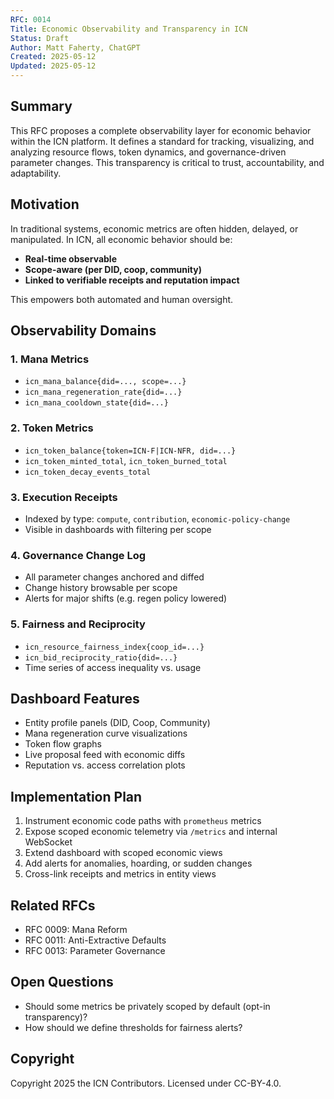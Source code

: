 ```yaml
---
RFC: 0014
Title: Economic Observability and Transparency in ICN
Status: Draft
Author: Matt Faherty, ChatGPT
Created: 2025-05-12
Updated: 2025-05-12
---
```


## Summary

This RFC proposes a complete observability layer for economic behavior within the ICN platform. It defines a standard for tracking, visualizing, and analyzing resource flows, token dynamics, and governance-driven parameter changes. This transparency is critical to trust, accountability, and adaptability.

## Motivation

In traditional systems, economic metrics are often hidden, delayed, or manipulated. In ICN, all economic behavior should be:
- **Real-time observable**
- **Scope-aware (per DID, coop, community)**
- **Linked to verifiable receipts and reputation impact**

This empowers both automated and human oversight.

## Observability Domains

### 1. Mana Metrics
- `icn_mana_balance{did=..., scope=...}`
- `icn_mana_regeneration_rate{did=...}`
- `icn_mana_cooldown_state{did=...}`

### 2. Token Metrics
- `icn_token_balance{token=ICN-F|ICN-NFR, did=...}`
- `icn_token_minted_total`, `icn_token_burned_total`
- `icn_token_decay_events_total`

### 3. Execution Receipts
- Indexed by type: `compute`, `contribution`, `economic-policy-change`
- Visible in dashboards with filtering per scope

### 4. Governance Change Log
- All parameter changes anchored and diffed
- Change history browsable per scope
- Alerts for major shifts (e.g. regen policy lowered)

### 5. Fairness and Reciprocity
- `icn_resource_fairness_index{coop_id=...}`
- `icn_bid_reciprocity_ratio{did=...}`
- Time series of access inequality vs. usage

## Dashboard Features
- Entity profile panels (DID, Coop, Community)
- Mana regeneration curve visualizations
- Token flow graphs
- Live proposal feed with economic diffs
- Reputation vs. access correlation plots

## Implementation Plan

1. Instrument economic code paths with `prometheus` metrics
2. Expose scoped economic telemetry via `/metrics` and internal WebSocket
3. Extend dashboard with scoped economic views
4. Add alerts for anomalies, hoarding, or sudden changes
5. Cross-link receipts and metrics in entity views

## Related RFCs
- RFC 0009: Mana Reform
- RFC 0011: Anti-Extractive Defaults
- RFC 0013: Parameter Governance

## Open Questions
- Should some metrics be privately scoped by default (opt-in transparency)?
- How should we define thresholds for fairness alerts?

## Copyright
Copyright 2025 the ICN Contributors. Licensed under CC-BY-4.0.
